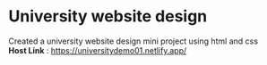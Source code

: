 # University website design
Created a university website design mini project using html and css 
<br>
<b>Host Link</b> : https://universitydemo01.netlify.app/ 
